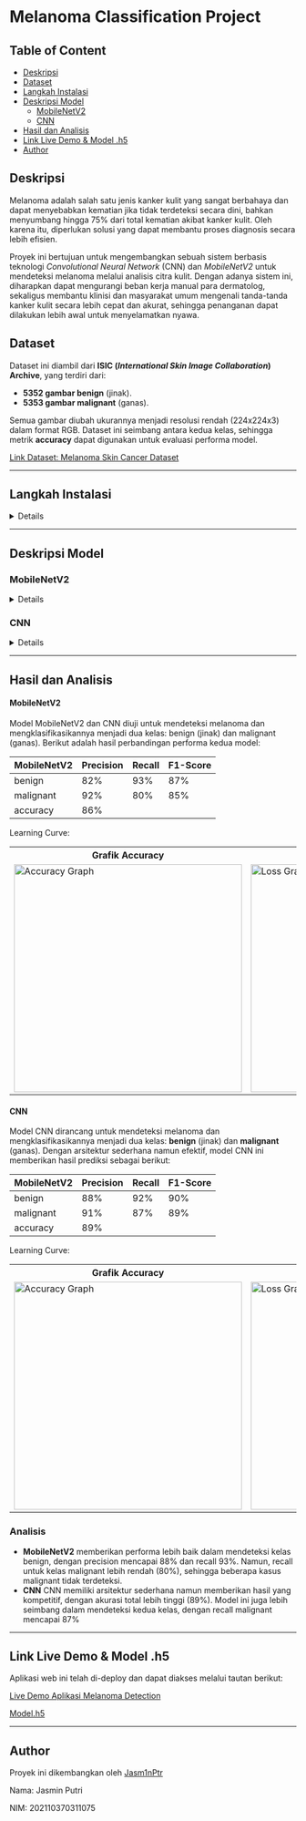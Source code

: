 # Melanoma Classification Project

## Table of Content
- [Deskripsi](#deskripsi)
- [Dataset](#dataset)
- [Langkah Instalasi](#langkah-instalasi)
- [Deskripsi Model](#deskripsi-model)
  - [MobileNetV2](#mobilenetv2)
  - [CNN](#cnn)
- [Hasil dan Analisis](#hasil-dan-analisis)
- [Link Live Demo & Model .h5](#link-live-demo--model-h5)
- [Author](#author)

## Deskripsi 
Melanoma adalah salah satu jenis kanker kulit yang sangat berbahaya dan dapat menyebabkan kematian jika tidak terdeteksi secara dini, bahkan menyumbang hingga 75% dari total kematian akibat kanker kulit. Oleh karena itu, diperlukan solusi yang dapat membantu proses diagnosis secara lebih efisien. 

Proyek ini bertujuan untuk mengembangkan sebuah sistem berbasis teknologi _Convolutional Neural Network_ (CNN) dan _MobileNetV2_ untuk mendeteksi melanoma melalui analisis citra kulit. Dengan adanya sistem ini, diharapkan dapat mengurangi beban kerja manual para dermatolog, sekaligus membantu klinisi dan masyarakat umum mengenali tanda-tanda kanker kulit secara lebih cepat dan akurat, sehingga penanganan dapat dilakukan lebih awal untuk menyelamatkan nyawa.

## Dataset
Dataset ini diambil dari **ISIC (_International Skin Image Collaboration_) Archive**, yang terdiri dari:
- **5352 gambar benign** (jinak).
- **5353 gambar malignant** (ganas).

Semua gambar diubah ukurannya menjadi resolusi rendah (224x224x3) dalam format RGB. Dataset ini seimbang antara kedua kelas, sehingga metrik **accuracy** dapat digunakan untuk evaluasi performa model.

[Link Dataset: Melanoma Skin Cancer Dataset](https://www.kaggle.com/datasets/hasnainjaved/melanoma-skin-cancer-dataset-of-10000-images/code)

---

## Langkah Instalasi
<details>
<summary>Details</summary>
<ol>
  <li><strong>Clone repository</strong>:
    <pre><code>git clone https://github.com/Jasm1nPtr/Melanoma-Classification.git</code></pre>
  </li>
  <li><strong>Buat virtual environment (opsional)</strong>:
    <pre><code>python -m venv env
source env/bin/activate (Mac/Linux)
env\Scripts\activate (Windows)</code></pre>
  </li>
  <li><strong>Install dependencies</strong>:
    <pre><code>pip install -r requirements.txt</code></pre>
  </li>
  <li><strong>Unduh file model (.h5) dari Google Drive</strong>:
    <p>Unduh file model yang diperlukan melalui tautan berikut:</p>
    <a href="https://drive.google.com/drive/folders/1RpgIyy4q5a2kqd0TFlJGwYhltN0suV5w?usp=sharing" target="_blank">Download Model.h5</a>
    <p>Setelah diunduh, pindahkan file model ke folder <code>src/model</code> di dalam repositori.</p>
  </li>
  <li><strong>Jalankan aplikasi Streamlit</strong>:
    <pre><code>streamlit run app.py</code></pre>
  </li>
</ol>
</details>

---

## Deskripsi Model

### MobileNetV2
<details>
<summary>Details</summary>

**MobileNetV2** adalah model deep learning ringan berbasis Convolutional Neural Network (CNN). Model ini dirancang untuk efisiensi pada perangkat dengan sumber daya terbatas. MobileNetV2 menggunakan pendekatan _depthwise separable convolutions_ untuk mengurangi jumlah parameter tanpa mengorbankan performa.

#### Komponen Utama:
- **MobileNetV2 (Pre-trained)**: 
  - Digunakan sebagai _feature extractor_.
  - Pre-trained pada dataset ImageNet.
  - _Frozen_ untuk mengurangi waktu pelatihan.
- **Batch Normalization**: Menormalkan output untuk mempercepat konvergensi.
- **Dense Layers**: 
  - Dense (512 neurons) dengan aktivasi ReLU.
  - Dropout (0.5) untuk regularisasi.
- **Output Layer**: 
  - Softmax untuk klasifikasi ke dua kelas: benign dan malignant.

#### Proses Model:
- **Data Augmentation**: Teknik augmentasi gambar (rotasi, zoom, flipping).
- **Optimizer**: Adam dengan learning rate 1e-4.
- **Loss Function**: Categorical crossentropy untuk klasifikasi multi-kelas.
</details>

### CNN
<details>
<summary>Details</summary>

**Convolutional Neural Network (CNN)** adalah arsitektur deep learning yang dirancang untuk menangani data berbasis citra. CNN digunakan untuk mengekstraksi fitur spasial dari gambar dan telah banyak digunakan dalam tugas klasifikasi gambar.

#### Komponen Utama:
- **Lapisan Convolutional**:
  - Conv2D (32 filters): Menggunakan filter 3x3 dengan aktivasi ReLU.
  - MaxPooling2D: Pooling ukuran 2x2 untuk mengurangi dimensi fitur.
  - Dropout (0.2): Regularisasi untuk menghindari overfitting.
- **Lapisan Convolutional Kedua**:
  - Conv2D (64 filters): Filter 3x3 dengan aktivasi ReLU.
  - MaxPooling2D: Pooling ukuran 2x2.
  - Dropout (0.3): Regularisasi tambahan.
- **Lapisan Fully Connected**:
  - Flatten: Mengubah fitur dua dimensi menjadi vektor satu dimensi.
  - Dense (128 neurons): Fully connected layer dengan aktivasi ReLU.
  - Dropout (0.5): Regularisasi tambahan.
- **Output Layer**:
  - Dense (2 neurons): Softmax untuk klasifikasi ke dua kelas.

#### Proses Model:
- **Data Augmentation**: Rotasi, zoom, flipping, shear, dan rescale.
- **Optimizer**: Adam.
- **Loss Function**: Categorical crossentropy.
</details>

---

## Hasil dan Analisis

#### MobileNetV2
Model MobileNetV2 dan CNN diuji untuk mendeteksi melanoma dan mengklasifikasikannya menjadi dua kelas: benign (jinak) dan malignant (ganas). Berikut adalah hasil perbandingan performa kedua model:

| MobileNetV2 | Precision    | Recall |  F1-Score |
|-------------|--------------|--------|-----------|
| benign      | 82%          | 93%    | 87%       |           
| malignant   | 92%          | 80%    | 85%       |
| accuracy    |                         86%       |

Learning Curve: 

<table>
  <tr>
    <th>Grafik Accuracy</th>
    <th>Grafik Loss</th>
  </tr>
  <tr>
    <td><img src="https://github.com/user-attachments/assets/477acdb4-cd45-43ab-baa1-09e215f7db25" alt="Accuracy Graph" width="400"/></td>
    <td><img src="https://github.com/user-attachments/assets/41635714-199c-4bfa-ae0f-3f56cd23e37b" alt="Loss Graph" width="400"/></td>
  </tr>
</table>


#### CNN
Model CNN dirancang untuk mendeteksi melanoma dan mengklasifikasikannya menjadi dua kelas: **benign** (jinak) dan **malignant** (ganas). Dengan arsitektur sederhana namun efektif, model CNN ini memberikan hasil prediksi sebagai berikut:

| MobileNetV2 | Precision    | Recall |  F1-Score |
|-------------|--------------|--------|-----------|
| benign      | 88%          | 92%    | 90%       |           
| malignant   | 91%          | 87%    | 89%       |
| accuracy    |                         89%       |

Learning Curve:

<table>
  <tr>
    <th>Grafik Accuracy</th>
    <th>Grafik Loss</th>
  </tr>
  <tr>
    <td><img src="https://github.com/user-attachments/assets/714da95c-a7c0-4491-b82c-71dddf1e5cff" alt="Accuracy Graph" width="400"/></td>
    <td><img src="https://github.com/user-attachments/assets/8607a3df-e2fe-4e99-a534-6a2d0672563f" alt="Loss Graph" width="400"/></td>
  </tr>
</table>

### Analisis
- **MobileNetV2** memberikan performa lebih baik dalam mendeteksi kelas benign, dengan precision mencapai 88% dan recall 93%. Namun, recall untuk kelas malignant lebih rendah (80%), sehingga beberapa kasus malignant tidak terdeteksi.
- **CNN** CNN memiliki arsitektur sederhana namun memberikan hasil yang kompetitif, dengan akurasi total lebih tinggi (89%). Model ini juga lebih seimbang dalam mendeteksi kedua kelas, dengan recall malignant mencapai 87%

---

## Link Live Demo & Model .h5
Aplikasi web ini telah di-deploy dan dapat diakses melalui tautan berikut:

[Live Demo Aplikasi Melanoma Detection](https://melanoma-classification-cngja3ogvfddsyth2m3sfj.streamlit.app/)

[Model.h5](https://drive.google.com/drive/folders/1RpgIyy4q5a2kqd0TFlJGwYhltN0suV5w?usp=sharing)

---

## Author
Proyek ini dikembangkan oleh [Jasm1nPtr](https://github.com/Jasm1nPtr)

Nama: Jasmin Putri

NIM: 202110370311075
